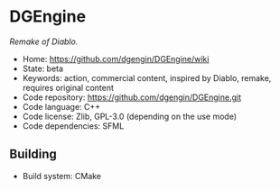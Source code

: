 # DGEngine

_Remake of Diablo._

- Home: https://github.com/dgengin/DGEngine/wiki
- State: beta
- Keywords: action, commercial content, inspired by Diablo, remake, requires original content
- Code repository: https://github.com/dgengin/DGEngine.git
- Code language: C++
- Code license: Zlib, GPL-3.0 (depending on the use mode)
- Code dependencies: SFML

## Building

- Build system: CMake